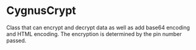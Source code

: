 CygnusCrypt
===========

Class that can encrypt and decrypt data as well as add base64 encoding and HTML encoding. The encryption is determined by the pin number passed.
